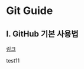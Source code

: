 # Git Guide

## I. GitHub 기본 사용법
[링크](https://github.com/desin2er/git_guide/blob/master/git_basic.md)

test11